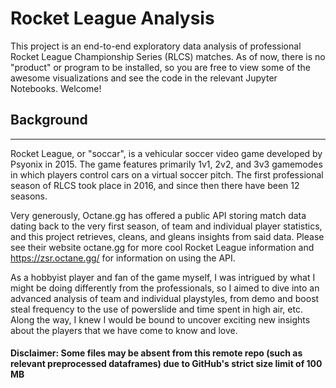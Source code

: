 # Rocket League Analysis
This project is an end-to-end exploratory data analysis of professional Rocket League Championship Series (RLCS) matches. As of now, there is no "product" or program to be installed, so you are free to view some of the awesome visualizations and see the code in the relevant Jupyter Notebooks. Welcome!

## Background
---

Rocket League, or "soccar", is a vehicular soccer video game developed by Psyonix in 2015. The game features primarily 1v1, 2v2, and 3v3 gamemodes in which players control cars on a virtual soccer pitch. The first professional season of RLCS took place in 2016, and since then there have been 12 seasons.

Very generously, Octane.gg has offered a public API storing match data dating back to the very first season, of team and individual player statistics, and this project retrieves, cleans, and gleans insights from said data. Please see their website octane.gg for more cool Rocket League information and https://zsr.octane.gg/ for information on using the API.

As a hobbyist player and fan of the game myself, I was intrigued by what I might be doing differently from the professionals, so I aimed to dive into an advanced analysis of team and individual playstyles, from demo and boost steal frequency to the use of powerslide and time spent in high air, etc. Along the way, I knew I would be bound to uncover exciting new insights about the players that we have come to know and love.

#### Disclaimer: Some files may be absent from this remote repo (such as relevant preprocessed dataframes) due to GitHub's strict size limit of 100 MB
